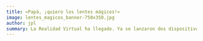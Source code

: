 ```yaml
---
title: «Papá, ¡quiero los lentes mágicos!»
image: lentes_magicos_banner-750x350.jpg
author: jpl
summary: La Realidad Virtual ha llegado. Ya se lanzaron dos dispositivos este año y vendrán más pronto. ¿Qué diferencias tienen? ¿Funciona la Realidad Virtual?
---
```


